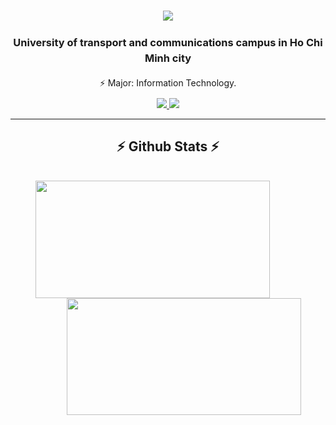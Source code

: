 <h1 align="center">
    <img src="https://readme-typing-svg.herokuapp.com/?font=Righteous&size=35&center=true&vCenter=true&width=500&height=70&duration=4000&lines=Hi+Everyone!+👋;+Tuan+Linh!;" />
</h1>
<div align="center" style="line-height: 1.5;">
    <h3>University of transport and communications campus in Ho Chi Minh city</h3>
    <p>⚡ Major: Information Technology.</p>
</div>

<div align="center"> 
  <a href="https://www.facebook.com/bui.tuan.linh.775467" target="_blank">
    <img src="https://img.shields.io/badge/Facebook-333333?style=for-the-badge&logo=gmail&logoColor=blue" />
  </a>
  
  <a href= "https://ngnggiahuy.github.io/" target="_blank">
     <img src="https://img.shields.io/badge/Portfolio-FF5722?style=for-the-badge&logo=todoist&logoColor=white" target="_blank" /> <!-- sqlite, safari, google-chrome are other good icon options -->
  </a>
</div>

<hr/>
<h2 align="center">⚡ Github Stats ⚡</h2>
<br>
<div align="center">
  <a href="#" title="TLinhzenis">
    <img width="375" height="187.5" align="center" style="margin-right: 50px;" src="https://github-readme-stats.vercel.app/api/top-langs/?username=TLinhzenis&hide=c%23,powershell,Mathematica,Ruby,Objective-C,Objective-C%2b%2b,Cuda&title_color=ff79c6&text_color=ffffff&icon_color=ff79c6&bg_color=282a36&langs_count=8&layout=compact&border_color=ff79c6&hide_border=true&custom_title=TSQL%20and%20Python%20Stats&theme=dracula&langs_color=bd93f9,ff79c6" />
  </a>
  <a href="#" title="TLinhzenis">
    <img width="375" height="187.5" align="center" style="margin-left: 50px;" src="https://github-readme-stats.vercel.app/api?username=TLinhzenis&show_icons=true&theme=dracula&border_color=ff79c6&hide_border=true&rank_icon=github&include_all_commits=true" />
  </a>
</div>

